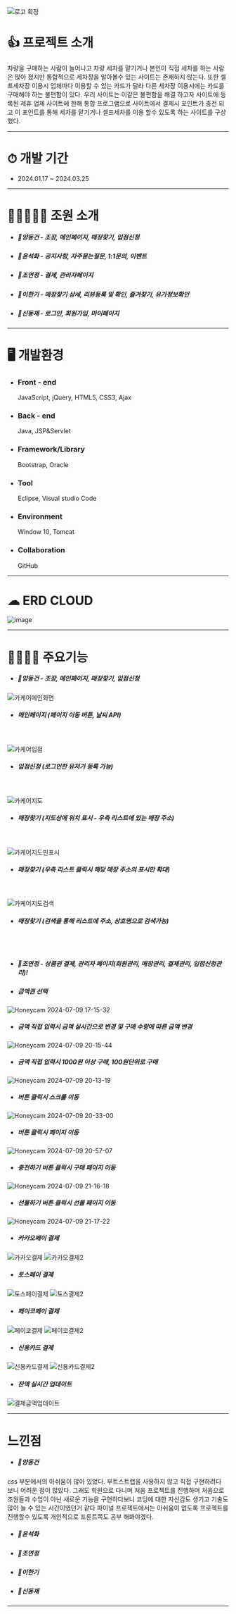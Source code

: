 ![로고 확정](https://github.com/toogot/carcarepay/assets/151509533/80a26857-99e0-4a7a-a904-2771742125fd)


# 👍 프로젝트 소개
 
차량을 구매하는 사람이 늘어나고 차량 세차를 맡기거나 본인이 직접 세차를 하는 사람은 많아 졌지만 통합적으로 세차장을 알아볼수 있는 사이트는 존재하지 않는다. 또한 셀프세차장 이용시 업체마다 이용할 수 있는 카드가 달라 다른 세차장 이용시에는 카드를 구매해야 하는 불편함이 있다. 우리 사이트는 이같은 불편함을 해결 하고자 사이트에 등록된 제휴 업체 사이트에 한해 통합 프로그램으로 사이트에서 결제시 포인트가 충전 되고 이 포인트를 통해 세차를 맡기거나 셀프세차를 이용 할수 있도록 하는 사이트를 구상 했다.
   
----------------------------
# ⏱ 개발 기간
 + 2024.01.17 ~ 2024.03.25
----------------------------
# 👨👩👧👦🧒 조원 소개
+ ##### 👨양동건 - 조장, 메인페이지, 매장찾기, 입점신청
+ ##### 👩윤석화 - 공지사항, 자주묻는질문, 1:1문의, 이벤트 
+ ##### 👧조연정 - 결제, 관리자페이지
+ ##### 👦이한기 - 매장찾기 상세, 리뷰등록 및 확인, 즐겨찾기, 유가정보확인
+ ##### 🧒신동재 - 로그인, 회원가입, 마이페이지
----------------------------
# 🖥 개발환경
 + ### Front - end
   JavaScript, jQuery, HTML5, CSS3, Ajax
 + ### Back - end
   Java, JSP&Servlet
 + ### Framework/Library
   Bootstrap, Oracle
 + ### Tool
   Eclipse, Visual studio Code
 + ### Environment
   Window 10, Tomcat
 + ### Collaboration
   GitHub
----------------------------

# ☁ ERD CLOUD
![image](https://github.com/toogot/carcarepay/assets/151509533/63e5d244-b517-4849-b7bc-46e339801862)

----------------------------


# 👨‍👩‍👧‍👦 주요기능
+ ##### 👨양동건 - 조장, 메인페이지, 매장찾기, 입점신청
![카케어메인화면](https://github.com/toogot/carcarepay/assets/151509533/baa16b43-0748-486f-9fe0-4a666877b775)
+ ##### 메인페이지 (페이지 이동 버튼, 날씨 API)
<br/><br/>
![카케어입점](https://github.com/toogot/carcarepay/assets/151509533/7123d878-c0b4-4fbb-8bb3-7043ecc16dd5)
+ ##### 입점신청 (로그인한 유저가 등록 가능)
<br/><br/>
![카케어지도](https://github.com/toogot/carcarepay/assets/151509533/6435186e-3a7e-482b-a42f-1b25824e34e9)
+ ##### 매장찾기 (지도상에 위치 표시 - 우측 리스트에 있는 매장 주소)
<br/><br/>
![카케어지도핀표시](https://github.com/toogot/carcarepay/assets/151509533/cd85a89a-1b5b-46e8-aee6-791a7a29520b)
+ ##### 매장찾기 (우측 리스트 클릭시 해당 매장 주소의 표시만 확대)
<br/><br/>
![카케어지도검색](https://github.com/toogot/carcarepay/assets/151509533/b7a5e580-0c30-451f-97ee-178eac481771)
+ ##### 매장찾기 (검색을 통해 리스트에 주소, 상호명으로 검색가능)
<br/><br/>
+ ##### 👧조연정 - 상품권 결제, 관리자 페이지(회원관리, 매장관리, 결제관리, 입점신청관리)!

+ ##### 금액권 선택
![Honeycam 2024-07-09 17-15-32](https://github.com/toogot/carcarepay/assets/151509975/ad096692-3ec6-4d90-8b74-74761f684e59)

+ ##### 금액 직접 입력시 금액 실시간으로 변경 및 구매 수량에 따른 금액 변경
![Honeycam 2024-07-09 20-15-44](https://github.com/toogot/carcarepay/assets/151509975/e7321adb-32fe-4ecc-abb1-ae84ba778108)

+ ##### 금액 직접 입력시 1000원 이상 구매, 100원단위로 구매
![Honeycam 2024-07-09 20-13-19](https://github.com/toogot/carcarepay/assets/151509975/c3e97874-f7d7-44ba-9b18-ccb68a88d91c)

+ ##### 버튼 클릭시 스크롤 이동
![Honeycam 2024-07-09 20-33-00](https://github.com/toogot/carcarepay/assets/151509975/e878ff82-1b1c-4c51-9ee0-23df767d22db)

+ ##### 버튼 클릭시 페이지 이동
![Honeycam 2024-07-09 20-57-07](https://github.com/toogot/carcarepay/assets/151509975/94e9a8eb-e57b-4d79-b72d-693ab2be4e03)

+ ##### 충전하기 버튼 클릭시 구매 페이지 이동
![Honeycam 2024-07-09 21-16-18](https://github.com/toogot/carcarepay/assets/151509975/84bc2ed0-59a8-46d2-bf3b-1e0611c51c75)
  
+ ##### 선물하기 버튼 클릭시 선물 페이지 이동
![Honeycam 2024-07-09 21-17-22](https://github.com/toogot/carcarepay/assets/151509975/eef518e9-464a-493b-bcda-cc0927324d47)

+ ##### 카카오페이 결제
![카카오결제](https://github.com/toogot/carcarepay/assets/151509975/d4c7b924-f7cb-4656-825e-110f6cc2a691)
![카카오결제2](https://github.com/toogot/carcarepay/assets/151509975/b8ec01cb-7f0f-422e-a497-252859030227)

+ ##### 토스페이 결제
![토스페이결제](https://github.com/toogot/carcarepay/assets/151509975/4053398b-0625-4570-bbad-1ac2fef994fc)
![토스결제2](https://github.com/toogot/carcarepay/assets/151509975/ccf502b7-a50b-4005-9dfb-4dcccf2c1603)

+ ##### 페이코페이 결제
![페이코결제](https://github.com/toogot/carcarepay/assets/151509975/2ed2f576-5191-4170-a97e-f9db1946f06e)
![페이코결제2](https://github.com/toogot/carcarepay/assets/151509975/b8329367-0d1d-4e87-8390-4a93ab239bdc)

+ ##### 신용카드 결제
![신용카드결제](https://github.com/toogot/carcarepay/assets/151509975/c5e4d015-6bc1-48e6-9c10-2e5982e288ff)
![신용카드결제2](https://github.com/toogot/carcarepay/assets/151509975/ea607fd2-e83d-4229-9102-6fe4b183c626)

+ ##### 잔액 실시간 업데이트
![결제금액업데이트](https://github.com/toogot/carcarepay/assets/151509975/95b72e5a-9794-439b-ad1f-4277a294b819)




  



----------------------------

# 느낀점

+ ##### 👨양동건
css 부분에서의 아쉬움이 많아 있었다. 부트스트랩을 사용하지 않고 직접 구현하려다 보니 어려운 점이 많았다.
그래도 학원으로 다니며 처음 프로젝트를 진행하며 처음으로 조원들과 수업이 아닌 새로운 기능을 구현하다보니 코딩에 대한 자신감도 생기고
기술도 많이 늘 수 있는 시간이였던거 같다 파이널 프로젝트에서는 아쉬움이 없도록 프로젝트를 진행할수 있도록 개인적으로 프론트쪽도 공부 해봐야겠다.


+ ##### 👩윤석화 



+ ##### 👧조연정 



+ ##### 👦이한기



+ ##### 🧒신동재



----------------------------






